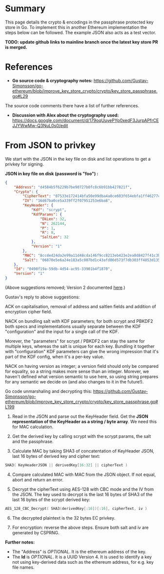# Summary

This page details the crypto & encodings in the passphrase protected key store in Go. To implement this in another Ethereum implementation the steps below can be followed. The example JSON also acts as a test vector.

**TODO: update github links to mainline branch once the latest key store PR is merged.**

# References

* **Go source code & cryptography notes:** https://github.com/Gustav-Simonsson/go-ethereum/blob/improve_key_store_crypto/crypto/key_store_passphrase.go#L29

The source code comments there have a list of further references.

* **Discussion with Alex about the cryptography used:** https://docs.google.com/document/d/179oqUuyePYp0xedF3JurpAPfrCEJJYWwMw-Q3NuL0s0/edit

# From JSON to privkey

We start with the JSON in the key file on disk and list operations to get a privkey for signing.

**JSON in key file on disk (password is "foo") :**

```json
{
    "Address": "d4584b5f6229b7be90727b0fc8c6b91bb427821f",
    "Crypto": {
        "CipherText": "07533e172414bfa50e99dba4a0ce603f654ebfa1ff46277c3e0c577fdc87f6bb4e4fe16c5a94ce6ce14cfa069821ef9b",
        "IV": "16d67ba0ce5a339ff2f07951253e6ba8",
        "KeyHeader": {
            "Kdf": "scrypt",
            "KdfParams": {
                "DkLen": 32,
                "N": 262144,
                "P": 1,
                "R": 8,
                "SaltLen": 32
            },
            "Version": "1"
        },
        "MAC": "8ccded24da2e99a11d48cda146f9cc8213eb423e2ea0d8427f41c3be414424dd",
        "Salt": "06870e5e6a24e183a5c807bd1c43afd86d573f7db303ff4853d135cd0fd3fe91"
    },
    "Id": "0498f19a-59db-4d54-ac95-33901b4f1870",
    "Version": "1"
}
```

(Above suggestions removed; Version 2 documented [here](https://github.com/ethereum/wiki/wiki/Web3-Key-Storage-Definition).) 

Gustav's reply to above suggestions:

ACK on capitalisation, removal of address and saltlen fields and addition of encryption cipher field.

NACK on bundling salt with KDF parameters; for both scrypt and PBKDF2 both specs and implementations usually separate between the KDF "configuration" and the input for a single call of the KDF.

Morever, the "parameters" for scrypt / PBKDF2 can stay the same for multiple keys, whereas the salt is unique for each key. Bundling it together with "configuration" KDF parameters can give the wrong impression that it's part of the KDF config, when it's a per-key value.

NACK on having version as integer; a version field should only be compared for equality, so a string makes more sense than an integer. Morever, we haven't defined what version semantic to use here, so using string prepares for any semantic we decide on (and also changes to it in the future!).


Go code unmarshaling and decrypting this: https://github.com/Gustav-Simonsson/go-ethereum/blob/improve_key_store_crypto/crypto/key_store_passphrase.go#L199

1. Read in the JSON and parse out the KeyHeader field. Get the **JSON representation of the KeyHeader as a string / byte array**. We need this for MAC calculation.

2. Get the derived key by calling scrypt with the scrypt params, the salt and the passphrase.

3. Calculate MAC by taking SHA3 of concatentation of KeyHeader JSON, last 16 bytes of derived key and cipher text:
```go
SHA3( KeyHeaderJSON || derivedKey[16:32] || cipherText )
```

4. Compare calculated MAC with MAC from the JSON object. If not equal, abort and return an error.

5. Decrypt the cipherText using AES-128 with CBC mode and the IV from the JSON. The key used to decrypt is the last 16 bytes of SHA3 of the last 16 bytes of the scrypt derived key:
```go
AES_128_CBC_Decrypt( SHA3(derivedKey[:16])[:16], cipherText, iv )
```

6. The decrypted plaintext is the 32 bytes EC privkey.

7. For encryption: reverse the above steps. Ensure both salt and iv are generated by CSPRNG.

**Further notes:**
* The "Address" is *OPTIONAL*. It is the ethereum address of the key.
* The **Id** is *OPTIONAL*. It is a UUID Version 4. It is used to identify a key not using key-derived data such as the ethereum address, for e.g. key file names.